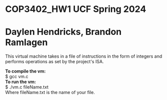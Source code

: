 # COP3402_HW1 UCF Spring 2024
# Daylen Hendricks, Brandon Ramlagen
This virtual machine takes in a file of instructions in the form of integers and performs operations as set by the project's ISA.

**To compile the vm:**  
$ gcc vm.c  
**To run the vm:**  
$ ./vm.c fileName.txt  
Where fileName.txt is the name of your file.
